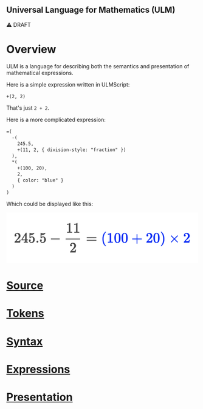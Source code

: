 Universal Language for Mathematics (ULM)
----------------------------------------

⚠️ DRAFT

# Overview

ULM is a language for describing both the semantics and presentation of
mathematical expressions.

Here is a simple expression written in ULMScript:

```ulm example
+(2, 2)
```

That's just `2 + 2`.

Here is a more complicated expression:

```ulm example
=(
  -(
    245.5,
    ÷(11, 2, { division-style: "fraction" })
  ),
  *(
    +(100, 20),
    2,
    { color: "blue" }
  )
)
```

Which could be displayed like this:

![example](./example.png)

# [Source](./SOURCE.md)

# [Tokens](./TOKENS.md)

# [Syntax](./SYNTAX.md)

# [Expressions](./EXPRESSIONS.md)

# [Presentation](./PRESENTATION.md)
